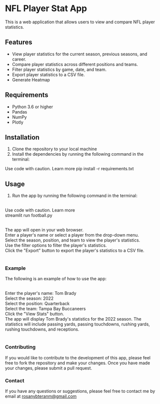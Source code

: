 # NFL Player Stat App

This is a web application that allows users to view and compare NFL player statistics.

## Features

* View player statistics for the current season, previous seasons, and career.
* Compare player statistics across different positions and teams.
* Filter player statistics by game, date, and team.
* Export player statistics to a CSV file.
* Generate Heatmap

## Requirements

* Python 3.6 or higher
* Pandas
* NumPy
* Plotly

## Installation

1. Clone the repository to your local machine
2. Install the dependencies by running the following command in the terminal:

Use code with caution. Learn more
pip install -r requirements.txt

## Usage

1. Run the app by running the following command in the terminal:</br></br>

Use code with caution. Learn more</br>
streamlit run football.py</br></br>

The app will open in your web browser.</br>
Enter a player's name or select a player from the drop-down menu.</br>
Select the season, position, and team to view the player's statistics.</br>
Use the filter options to filter the player's statistics.</br>
Click the "Export" button to export the player's statistics to a CSV file.</br></br>
### Example
The following is an example of how to use the app:</br></br>

Enter the player's name: Tom Brady</br>
Select the season: 2022</br>
Select the position: Quarterback</br>
Select the team: Tampa Bay Buccaneers</br>
Click the "View Stats" button.</br>
The app will display Tom Brady's statistics for the 2022 season. The statistics will include passing yards, passing touchdowns, rushing yards, rushing touchdowns, and receptions.</br></br>

### Contributing
If you would like to contribute to the development of this app, please feel free to fork the repository and make your changes. Once you have made your changes, please submit a pull request.

### Contact
If you have any questions or suggestions, please feel free to contact me by email at rosanybteranm@gmail.com
